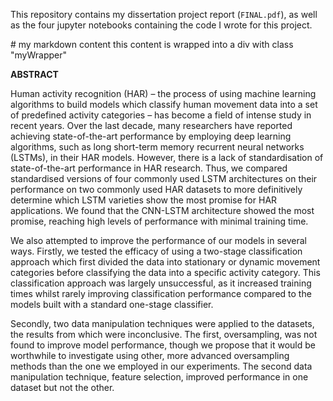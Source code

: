 
This repository contains my dissertation project report (`FINAL.pdf`), as well as the four jupyter notebooks containing the code I wrote for this project.

<div class="myWrapper" markdown="1">
# my markdown content
this content is wrapped into a div with class "myWrapper"
</div>

**ABSTRACT**

 Human activity recognition (HAR) – the process of using machine learning 
algorithms to build models which classify human movement data into a set of predefined 
activity categories – has become a field of intense study in recent years. Over the last decade, 
many researchers have reported achieving state-of-the-art performance by employing deep 
learning algorithms, such as long short-term memory recurrent neural networks (LSTMs), in
their HAR models. However, there is a lack of standardisation of state-of-the-art 
performance in HAR research. Thus, we compared standardised versions of four commonly 
used LSTM architectures on their performance on two commonly used HAR datasets to 
more definitively determine which LSTM varieties show the most promise for HAR 
applications. We found that the CNN-LSTM architecture showed the most promise, reaching 
high levels of performance with minimal training time.

We also attempted to improve the performance of our models in several ways. Firstly,
we tested the efficacy of using a two-stage classification approach which first divided the data 
into stationary or dynamic movement categories before classifying the data into a specific 
activity category. This classification approach was largely unsuccessful, as it increased 
training times whilst rarely improving classification performance compared to the models 
built with a standard one-stage classifier. 

Secondly, two data manipulation techniques were applied to the datasets, the results 
from which were inconclusive. The first, oversampling, was not found to improve model 
performance, though we propose that it would be worthwhile to investigate using other, 
more advanced oversampling methods than the one we employed in our experiments. The 
second data manipulation technique, feature selection, improved performance in one dataset 
but not the other.
